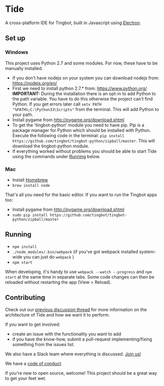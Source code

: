 # Tide

A cross-platform IDE for Tingbot, built in Javascript using [Electron](https://github.com/atom/electron).

## Set up

### Windows

This project uses Python 2.7 and some modules. For now, these have to be manually installed.  

* If you don't have nodejs on your system you can download nodejs from: https://nodejs.org/en/
* First we need to install python 2.7.* from: https://www.python.org/  
  **IMPORTANT:** During the installation there is an opt-in to add Python to the path variable. You have to do this otherwise the project can't find Python. If you get errors later call ``setx PATH "%PATH%;C:\Python33\Scripts"`` from the terminal. This will add Python to your path.
* Install pygame from http://pygame.org/download.shtml
* To get the 'tingbot-python' module you need to have pip. Pip is a package manager for Python which should be installed with Python.  
  Execute the following code in the terminal: ``pip install https://github.com/tingbot/tingbot-python/zipball/master``. This will download the tingbot-python module.
* If everything worked without problems you should be able to start Tide using the commands under [Running](#running) below.

### Mac

* Install [Homebrew](http://brew.sh/)
* `brew install node`

That's all you need for the basic editor. If you want to run the Tingbot apps too:

* Install pygame from http://pygame.org/download.shtml
* `sudo pip install https://github.com/tingbot/tingbot-python/zipball/master`

## Running

 * ``npm install``
 * ``./node_modules/.bin/webpack`` (if you've got webpack installed system-wide you can just do ``webpack`` )
 * ``npm start``

When developing, it's handy to use ``webpack --watch --progress`` and ``npm start`` at the same time in separate tabs. Some code changes can then be reloaded without restarting the app (View > Reload).

## Contributing

Check out our [previous discussion thread](https://github.com/tingbot/tide/issues/4) for more information on the architecture of Tide and how we want it to perform.

If you want to get involved:

- create an issue with the functionality you want to add
- if you have the know-how, submit a pull-request implementing/fixing something from the issues list.

We also have a Slack team where everything is discussed. [Join us!](http://slack.tingbot.com/)

We have a [code of conduct](http://tingbot.com/codeofconduct/).

If you're new to open source, welcome! This project should be a great way to get your feet wet.
